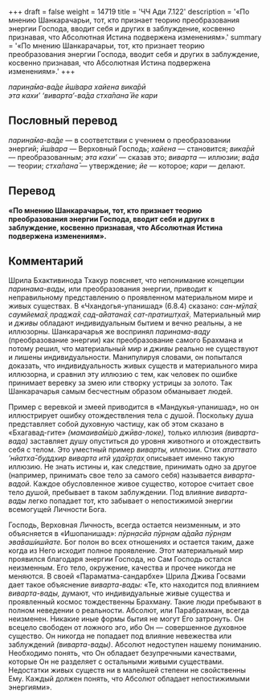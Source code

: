 +++
draft = false
weight = 14719
title = 'ЧЧ Ади 7.122'
description = '«По мнению Шанкарачарьи, тот, кто признает теорию преобразования энергии Господа, вводит себя и других в заблуждение, косвенно признавая, что Абсолютная Истина подвержена изменениям».'
summary = '«По мнению Шанкарачарьи, тот, кто признает теорию преобразования энергии Господа, вводит себя и других в заблуждение, косвенно признавая, что Абсолютная Истина подвержена изменениям».'
+++

_парин̣а̄ма-ва̄де ӣш́вара хайена вика̄рӣ  
эта кахи’ ‘виварта’-ва̄да стха̄пана̄ йе кари_

## Пословный перевод

_парин̣а̄ма_\-_ва̄де_ — в соответствии с учением о преобразовании энергий; _ӣш́вара_ — Верховный Господь; _хайена_ — становится; _вика̄рӣ_ — преобразованным; _эта_ _кахи’_ — сказав это; _виварта_ — иллюзии; _ва̄да_ — теории; _стха̄пана̄_ — утверждение; _йе_ — которое; _кари_ — делают.

## Перевод

**«По мнению Шанкарачарьи, тот, кто признает теорию преобразования энергии Господа, вводит себя и других в заблуждение, косвенно признавая, что Абсолютная Истина подвержена изменениям».**

## Комментарий

Шрила Бхактивинода Тхакур поясняет, что непонимание концепции _паринама-вады,_ или преобразования энергии, приводит к неправильному представлению о проявленном материальном мире и живых существах. В «Чхандогья-упанишад» (6.8.4) сказано: _сан-мӯла̄х̣ саумйема̄х̣ праджа̄х̣ сад-а̄йатана̄х̣ сат-пратишт̣ха̄х̣._ Материальный мир и _дживы_ обладают индивидуальным бытием и вечно реальны, а не иллюзорны. Шанкарачарья же воспринял _паринама-ваду_ (преобразование энергии) как преобразование самого Брахмана и потому решил, что материальный мир и _дживы_ реально не существуют и лишены индивидуальности. Манипулируя словами, он попытался доказать, что индивидуальность живых существ и материального мира иллюзорна, и сравнил эту иллюзию с тем, как человек по ошибке принимает веревку за змею или створку устрицы за золото. Так Шанкарачарья самым бесчестным образом обманывает людей.

Пример с веревкой и змеей приводится в «Мандукья-упанишад», но он иллюстрирует ошибку отождествления тела с душой. Поскольку душа представляет собой духовную частицу, как об этом сказано в «Бхагавад-гите» _(мамаива̄м̇ш́о джӣва-локе),_ только иллюзия _(виварта-вада)_ заставляет душу опуститься до уровня животного и отождествить себя с телом. Это уместный пример _виварты,_ иллюзии. Стих _ататтвато ’нйатха̄-буддхир виварта итй уда̄хр̣тах̣_ описывает именно такую иллюзию. Не знать истины и, как следствие, принимать одно за другое (например, принимать свое тело за самого себя) называется _виварта-вадой_. Каждое обусловленное живое существо, которое считает свое тело душой, пребывает в таком заблуждении. Под влияние _виварта-вады_ легко попадает тот, кто забывает о непостижимой энергии всемогущей Личности Бога.

Господь, Верховная Личность, всегда остается неизменным, и это объясняется в «Ишопанишад»: _пӯрн̣асйа пӯрн̣ам а̄да̄йа пӯрн̣ам эва̄ваш́ишйате._ Бог полон во всех отношениях и остается таким, даже когда из Него исходит полное проявление. Этот материальный мир проявился благодаря энергии Господа, но Сам Господь остался неизменным. Его тело, окружение, качества и прочее никогда не меняются. В своей «Параматма-сандарбхе» Шрила Джива Госвами дает такое объяснение _виварта-вады:_ «Те, кто находится под влиянием _виварта-вады,_ думают, что индивидуальные живые существа и проявленный космос тождественны Брахману. Такие люди пребывают в полном неведении о реальности. Абсолют, или Парабрахман, всегда неизменен. Никакие иные формы бытия не могут Его затронуть. Он всецело свободен от ложного эго, ибо Он — совершенное духовное существо. Он никогда не попадает под влияние невежества или заблуждений _(виварта-вады)_. Абсолют недоступен нашему пониманию. Необходимо понять, что Он обладает безупречными качествами, которые Он не разделяет с остальными живыми существами. Недостатки живых существ ни в малейшей степени не свойственны Ему. Каждый должен понять, что Абсолют обладает непостижимыми энергиями».
